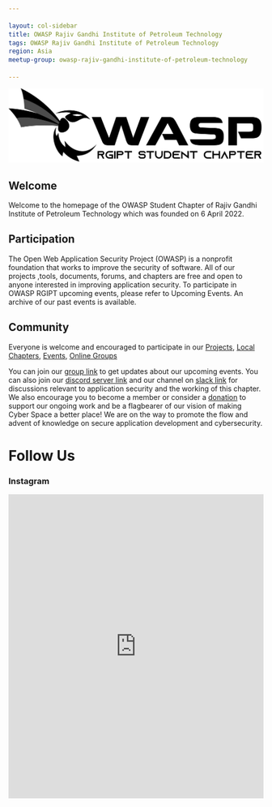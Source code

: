 ```yaml
---

layout: col-sidebar
title: OWASP Rajiv Gandhi Institute of Petroleum Technology
tags: OWASP Rajiv Gandhi Institute of Petroleum Technology
region: Asia
meetup-group: owasp-rajiv-gandhi-institute-of-petroleum-technology

---
```



<img src="./assets/images/WIthout bg.png"/>


## Welcome
Welcome to the homepage of the OWASP Student Chapter of Rajiv Gandhi Institute of Petroleum Technology which was founded on 6 April 2022.

## Participation
The Open Web Application Security Project (OWASP) is a nonprofit foundation that works to improve the security of software. All of our projects ,tools, documents, forums, and chapters are free and open to anyone interested in improving application security.
To participate in OWASP RGIPT upcoming events, please refer to Upcoming Events. An archive of our past events is available. 

## Community

Everyone is welcome and encouraged to participate in our [Projects](/projects/), [Local Chapters](/chapters/), [Events](/events/), [Online Groups](https://groups.google.com/a/owasp.com/)

You can join our [group link](#) to get updates about our upcoming events. You can also join our [discord server link](#) and our channel on [slack link](#) for discussions relevant to application security and the working of this chapter.
We also encourage you to become a member or consider a [donation](#) to support our ongoing work and be a flagbearer of our vision of making Cyber Space a better place!
We are on the way to promote the flow and advent of knowledge on secure application development and cybersecurity.


# Follow Us

### Instagram
<iframe src="https://twitter.com/OwaspRgipt" id="insta" scrolling="no" frameborder="0" allowtransparency="true" allowfullscreen="true" style="position: static; visibility: visible; display: inline-block; width: 100%; height: 600px; padding: 0px; border: none; max-width: 100%; min-width: 180px; margin-top: 0px; margin-bottom: 0px; min-height: 200px;" title="Insta Timeline"></iframe>

